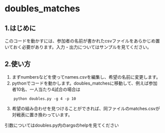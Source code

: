 # doubles_matches

## 1.はじめに
このコードを動かすには、参加者の名前が書かれたcsvファイルをあらかじめ置いておく必要があります。入力・出力についてはサンプルを見てください。

## 2.使い方
1. まずnumbersなどを使ってnames.csvを編集し、希望の名前に変更します。
2. pythonでコードを動かします。doubles_matchesに移動して、例えば参加者10名、一人当たり4試合の場合は
```
    python doubles.py -g 4 -p 10
```
3. 希望の組み合わせを見つけることができれば、同ファイルのmatches.csvが対戦表に置き換わっています。

引数についてはdoubles.py内のargsのhelpを見てください
